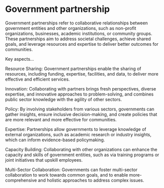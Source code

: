 # Government partnership

Government partnerships refer to collaborative relationships between government entities and other organizations, such as non-profit organizations, businesses, academic institutions, or community groups. These partnerships aim to address societal challenges, achieve shared goals, and leverage resources and expertise to deliver better outcomes for communities.

Key aspects…

Resource Sharing: Government partnerships enable the sharing of resources, including funding, expertise, facilities, and data, to deliver more effective and efficient services.

Innovation: Collaborating with partners brings fresh perspectives, diverse expertise, and innovative approaches to problem-solving, and combines public sector knowledge with the agility of other sectors.

Policy: By involving stakeholders from various sectors, governments can gather insights, ensure inclusive decision-making, and create policies that are more relevant and more effective for communities.

Expertise: Partnerships allow governments to leverage knowledge of external organizations, such as academic research or industry insights, which can inform evidence-based policymaking.

Capacity Building: Collaborating with other organizations can enhance the capacity and skills of government entities, such as via training programs or joint initiatives that upskill employees.

Multi-Sector Collaboration: Governments can foster multi-sector collaboration to work towards common goals, and to enable more-comprehensive and holistic approaches to address complex issues.
